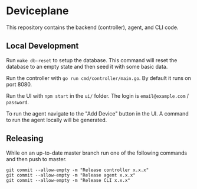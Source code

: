 # Deviceplane

This repository contains the backend (controller), agent, and CLI code.

## Local Development

Run `make db-reset` to setup the database. This command will reset the database to an empty state and then seed it with some basic data.

Run the controller with `go run cmd/controller/main.go`. By default it runs on port 8080.

Run the UI with `npm start` in the `ui/` folder. The login is `email@example.com` / `password`.

To run the agent navigate to the "Add Device" button in the UI. A command to run the agent locally will be generated.

## Releasing

While on an up-to-date master branch run one of the following commands and then push to master.

```
git commit --allow-empty -m "Release controller x.x.x"
git commit --allow-empty -m "Release agent x.x.x"
git commit --allow-empty -m "Release CLI x.x.x"
```
